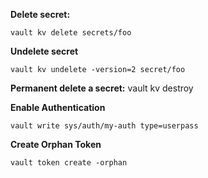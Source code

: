 **Delete secret:**

`vault kv delete secrets/foo`

**Undelete secret**

`vault kv undelete -version=2 secret/foo`

**Permanent delete a secret:** vault kv destroy

**Enable Authentication**

`vault write sys/auth/my-auth type=userpass`

**Create Orphan Token**

`vault token create -orphan`